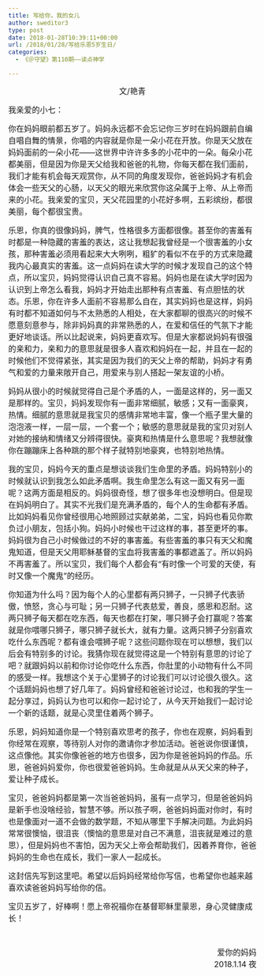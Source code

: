 ```yaml
---
title: 写给你，我的女儿
author: sweditor3
type: post
date: 2018-01-28T10:39:11+00:00
url: /2018/01/28/写给乐恩5岁生日/
categories:
  - 《＠守望》第110期——读点神学

---
```

<p style="text-align: center;">
  <span style="font-size: 12pt;">文/艳青</span>
</p>

<span style="font-size: 12pt;">我亲爱的小七：</span>

<span style="font-size: 12pt;">你在妈妈眼前都五岁了。妈妈永远都不会忘记你三岁时在妈妈跟前自编自唱自舞的情景，你唱的内容就是你是一朵小花在开放。你是天父放在妈妈面前的一朵小花——这世界中许许多多的小花中的一朵。每朵小花都美丽，但是因为你是天父给我和爸爸的礼物，你每天都在我们面前，我们才能有机会每天观赏你，从不同的角度发现你，爸爸妈妈才有机会体会一些天父的心肠，以天父的眼光来欣赏你这朵属于上帝、从上帝而来的小花。我亲爱的宝贝，天父花园里的小花好多啊，五彩缤纷，都很美丽，每个都很宝贵。</span>

<span style="font-size: 12pt;">乐恩，你真的很像妈妈，脾气，性格很多方面都很像。甚至你的害羞有时都是一种隐藏的害羞的表达，这让我想起我曾经是一个很害羞的小女孩，那种害羞必须用看起来大大咧咧，粗犷的看似不在乎的方式来隐藏我内心最真实的害羞。这一点妈妈在读大学的时候才发现自己的这个特点，所以宝贝，妈妈觉得认识自己真不容易。妈妈也是在读大学时因为认识到上帝怎么看我，妈妈才开始走出那种有点害羞、有点胆怯的状态。乐恩，你在许多人面前不容易那么自在，其实妈妈也是这样，妈妈有时都不知道如何与不太熟悉的人相处，在大家都聊的很高兴的时候不愿意刻意参与，除非妈妈真的非常熟悉的人，在爱和信任的气氛下才能更好地谈话。所以比起说来，妈妈更喜欢写。但是大家都说妈妈有很强的亲和力，亲和力的意思就是很多人喜欢和妈妈在一起，并且在一起的时候他们不觉得紧张，其实是因为我们的天父上帝的帮助，妈妈才有勇气和爱的力量来敞开自己，用爱来与别人搭起一架友谊的小桥。</span>

<span style="font-size: 12pt;">妈妈从很小的时候就觉得自己是个矛盾的人，一面是这样的，另一面又是那样的。宝贝，妈妈发现你有一面非常细腻，敏感；又有一面豪爽，热情。细腻的意思就是我宝贝的感情非常地丰富，像一个瓶子里大量的泡泡液一样，一层一层，一个套一个；敏感的意思就是我的宝贝对别人对她的接纳和情绪又分辨得很快。豪爽和热情是什么意思呢？我想就像你在蹦蹦床上各种跳的那个样子就特别地豪爽，也特别地热情。</span>

<span style="font-size: 12pt;">我的宝贝，妈妈今天的重点是想谈谈我们生命里的矛盾。妈妈特别小的时候就认识到我怎么如此矛盾啊。我生命里怎么有这一面又有另一面呢？这两方面是相反的。妈妈很奇怪，想了很多年也没想明白。但是现在妈妈明白了。其实不光我们是充满矛盾的，每个人的生命都有矛盾。比如妈妈看见你曾经很用心地照顾过实献弟弟，二宝，妈妈也看见你欺负过小朋友，包括小狗。妈妈小时候也干过这样的事，甚至更坏的事。妈妈很为自己小时候做过的不好的事害羞。有些害羞的事只有天父和魔鬼知道，但是天父用耶稣基督的宝血将我害羞的事都遮盖了。所以妈妈不再害羞了。所以宝贝，我们每个人都会有“有时像一个可爱的天使，有时又像一个魔鬼”的经历。</span>

<span style="font-size: 12pt;">你知道为什么吗？因为每个人的心里都有两只狮子，一只狮子代表骄傲，愤怒，贪心与可耻；另一只狮子代表慈爱，善良，感恩和忍耐。这两只狮子每天都在吃东西，每天也都在打架，哪只狮子会打赢呢？答案就是你喂哪只狮子，哪只狮子就长大，就有力量。这两只狮子分别喜欢吃什么东西呢？都有谁会喂狮子呢？这些问题你现在可以想想，我们以后会有特别多的讨论。我猜你现在就觉得这是一个特别有意思的讨论了吧？就跟妈妈以前和你讨论你吃什么东西，你肚里的小动物有什么不同的感受一样。我想这个关于心里狮子的讨论我们可以讨论很久很久。这个话题妈妈也想了好几年了。妈妈曾经和爸爸讨论过，也和我的学生一起分享过，妈妈认为也可以和你一起讨论了，从今天开始我们一起讨论一个新的话题，就是心灵里住着两个狮子。</span>

<span style="font-size: 12pt;">乐恩，妈妈知道你是一个特别喜欢思考的孩子，你也在观察，妈妈看到你经常在观察，等待别人对你的邀请你才参加活动。爸爸说你很谨慎，这点像他。其实你像爸爸的地方也很多，因为你是爸爸妈妈的作品。乐恩，爸爸妈妈爱你，你也很爱爸爸妈妈。生命就是从从天父来的种子，爱让种子成长。</span>

<span style="font-size: 12pt;">宝贝，爸爸妈妈都是第一次当爸爸妈妈，虽有一点学习，但是爸爸妈妈是新手也没啥经验，智慧不够。所以孩子啊，爸爸妈妈面对你时，有时也是像面对一道不会做的数学题，不知从哪里下手解决问题。为此妈妈常常很懊恼，很沮丧（懊恼的意思是对自己不满意，沮丧就是难过的意思），但是妈妈也不害怕，因为天父上帝会帮助我们，因着养育你，爸爸妈妈的生命也在成长，我们一家人一起成长。</span>

<span style="font-size: 12pt;">这封信先写到这里吧。希望以后妈妈经常给你写信，也希望你也越来越喜欢读爸爸妈妈写给你的信。</span>

<span style="font-size: 12pt;">宝贝五岁了，好棒啊！愿上帝祝福你在基督耶稣里蒙恩，身心灵健康成长！</span>

&nbsp;

<p style="text-align: right;">
  <span style="font-size: 12pt;">爱你的妈妈 </span><br /> <span style="font-size: 12pt;">2018.1.14 夜</span>
</p>